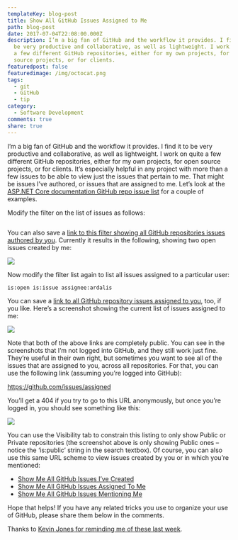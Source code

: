 ```yaml
---
templateKey: blog-post
title: Show All GitHub Issues Assigned to Me
path: blog-post
date: 2017-07-04T22:08:00.000Z
description: I’m a big fan of GitHub and the workflow it provides. I find it to
  be very productive and collaborative, as well as lightweight. I work on quite
  a few different GitHub repositories, either for my own projects, for open
  source projects, or for clients.
featuredpost: false
featuredimage: /img/octocat.png
tags:
  - git
  - GitHub
  - tip
category:
  - Software Development
comments: true
share: true
---
```

I’m a big fan of GitHub and the workflow it provides. I find it to be very productive and collaborative, as well as lightweight. I work on quite a few different GitHub repositories, either for my own projects, for open source projects, or for clients. It’s especially helpful in any project with more than a few issues to be able to view just the issues that pertain to me. That might be issues I’ve authored, or issues that are assigned to me. Let’s look at the [ASP.NET Core documentation GitHub repo issue list](https://github.com/aspnet/Docs/issues) for a couple of examples.

Modify the filter on the list of issues as follows:

```

```

You can also save a [link to this filter showing all GitHub repositories issues authored by you](https://github.com/aspnet/Docs/issues/created_by/ardalis). Currently it results in the following, showing two open issues created by me:

![](/img/github-docs-issues-created.png)

Now modify the filter list again to list all issues assigned to a particular user:

```
is:open is:issue assignee:ardalis
```

You can save a [link to all GitHub repository issues assigned to you](https://github.com/aspnet/Docs/issues/assigned/ardalis), too, if you like. Here’s a screenshot showing the current list of issues assigned to me:

![](/img/github-docs-issues-assigned.png)

Note that both of the above links are completely public. You can see in the screenshots that I’m not logged into GitHub, and they still work just fine. They’re useful in their own right, but sometimes you want to see all of the issues that are assigned to you, across all repositories. For that, you can use the following link (assuming you’re logged into GitHub):

https://github.com/issues/assigned

You’ll get a 404 if you try to go to this URL anonymously, but once you’re logged in, you should see something like this:

![](/img/github-all-assigned-issues.png)

You can use the Visibility tab to constrain this listing to only show Public or Private repositories (the screenshot above is only showing Public ones – notice the ‘is:public’ string in the search textbox). Of course, you can also use this same URL scheme to view issues created by you or in which you’re mentioned:

* [Show Me All GitHub Issues I’ve Created](https://github.com/issues)
* [Show Me All GitHub Issues Assigned To Me](https://github.com/issues/assigned)
* [Show Me All GitHub Issues Mentioning Me](https://github.com/issues/mentioned)

Hope that helps! If you have any related tricks you use to organize your use of GitHub, please share them below in the comments.

Thanks to [Kevin Jones for reminding me of these last week](https://twitter.com/vcsjones/status/880096136408829953).

